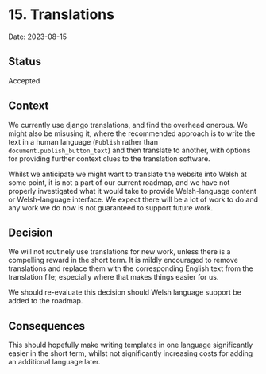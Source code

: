 # 15. Translations

Date: 2023-08-15

## Status

Accepted

## Context

We currently use django translations, and find the overhead onerous. We might also be misusing it, where the
recommended approach is to write the text in a human language (`Publish` rather than `document.publish_button_text`)
and then translate to another, with options for providing further context clues to the translation software.

Whilst we anticipate we might want to translate the website into Welsh at some point, it is not a part of our current
roadmap, and we have not properly investigated what it would take to provide Welsh-language content or Welsh-language interface.
We expect there will be a lot of work to do and any work we do now is not guaranteed to support future work.

## Decision

We will not routinely use translations for new work, unless there is a compelling reward in the short term.
It is mildly encouraged to remove translations and replace them with the corresponding English text from the translation file;
especially where that makes things easier for us.

We should re-evaluate this decision should Welsh language support be added to the roadmap.

## Consequences

This should hopefully make writing templates in one language significantly easier in the short term, whilst not significantly
increasing costs for adding an additional language later.
